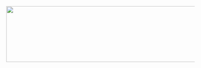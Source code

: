 
<a href="https://github.com/devxb/gitanimals">
  <img
    src="https://render.gitanimals.org/lines/4mjeo?pet-id=616495097327486351"
    width="600"
    height="150"
  />
</a>
  
